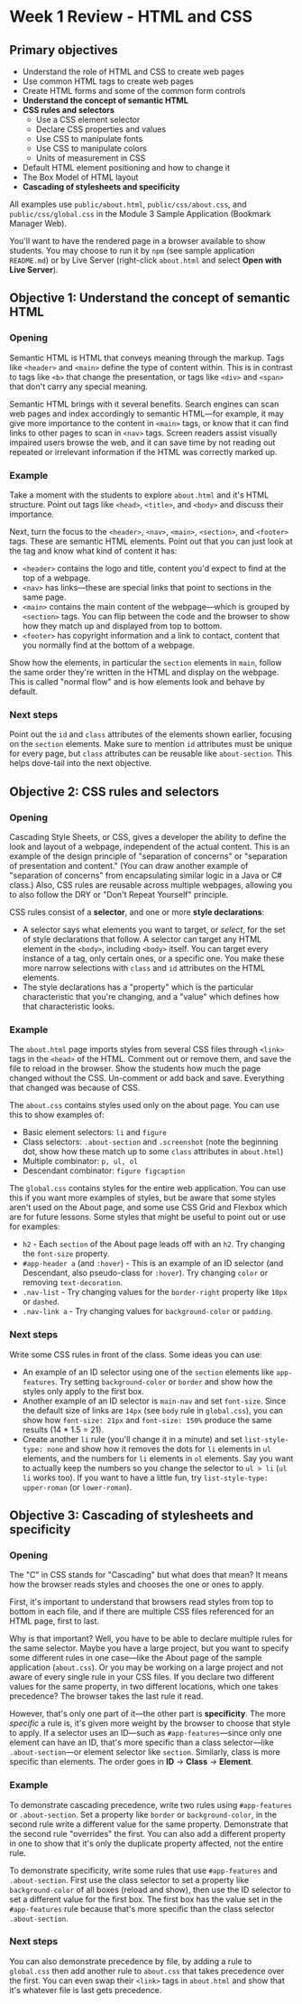 # Week 1 Review - HTML and CSS

## Primary objectives

* Understand the role of HTML and CSS to create web pages
* Use common HTML tags to create web pages
* Create HTML forms and some of the common form controls
* **Understand the concept of semantic HTML**
* **CSS rules and selectors**
    * Use a CSS element selector
    * Declare CSS properties and values
    * Use CSS to manipulate fonts
    * Use CSS to manipulate colors
    * Units of measurement in CSS
* Default HTML element positioning and how to change it
* The Box Model of HTML layout
* **Cascading of stylesheets and specificity**

All examples use `public/about.html`, `public/css/about.css`, and `public/css/global.css` in the Module 3 Sample Application (Bookmark Manager Web).

You'll want to have the rendered page in a browser available to show students. You may choose to run it by `npm` (see sample application `README.md`) or by Live Server (right-click `about.html` and select **Open with Live Server**).


## Objective 1: Understand the concept of semantic HTML

### Opening

Semantic HTML is HTML that conveys meaning through the markup. Tags like `<header>` and `<main>` define the type of content within. This is in contrast to tags like `<b>` that change the presentation, or tags like `<div>` and `<span>` that don't carry any special meaning.

Semantic HTML brings with it several benefits. Search engines can scan web pages and index accordingly to semantic HTML—for example, it may give more importance to the content in `<main>` tags, or know that it can find links to other pages to scan in `<nav>` tags. Screen readers assist visually impaired users browse the web, and it can save time by not reading out repeated or irrelevant information if the HTML was correctly marked up.

### Example

Take a moment with the students to explore `about.html` and it's HTML structure. Point out tags like `<head>`, `<title>`, and `<body>` and discuss their importance.

Next, turn the focus to the `<header>`, `<nav>`, `<main>`, `<section>`, and `<footer>` tags. These are semantic HTML elements. Point out that you can just look at the tag and know what kind of content it has:

* `<header>` contains the logo and title, content you'd expect to find at the top of a webpage.
* `<nav>` has links—these are special links that point to sections in the same page.
* `<main>` contains the main content of the webpage—which is grouped by `<section>` tags. You can flip between the code and the browser to show how they match up and displayed from top to bottom.
* `<footer>` has copyright information and a link to contact, content that you normally find at the bottom of a webpage.

Show how the elements, in particular the `section` elements in `main`, follow the same order they're written in the HTML and display on the webpage. This is called "normal flow" and is how elements look and behave by default.

### Next steps

Point out the `id` and `class` attributes of the elements shown earlier, focusing on the `section` elements. Make sure to mention `id` attributes must be unique for every page, but `class` attributes can be reusable like `about-section`. This helps dove-tail into the next objective.


## Objective 2: CSS rules and selectors

### Opening

Cascading Style Sheets, or CSS, gives a developer the ability to define the look and layout of a webpage, independent of the actual content. This is an example of the design principle of "separation of concerns" or "separation of presentation and content." (You can draw another example of "separation of concerns" from encapsulating similar logic in a Java or C# class.) Also, CSS rules are reusable across multiple webpages, allowing you to also follow the DRY or "Don't Repeat Yourself" principle.

CSS rules consist of a **selector**, and one or more **style declarations**:
* A selector says what elements you want to target, or *select*, for the set of style declarations that follow. A selector can target any HTML element in the `<body>`, including `<body>` itself. You can target every instance of a tag, only certain ones, or a specific one. You make these more narrow selections with `class` and `id` attributes on the HTML elements.
* The style declarations has a "property" which is the particular characteristic that you're changing, and a "value" which defines how that characteristic looks.

### Example

The `about.html` page imports styles from several CSS files through `<link>` tags in the `<head>` of the HTML. Comment out or remove them, and save the file to reload in the browser. Show the students how much the page changed without the CSS. Un-comment or add back and save. Everything that changed was because of CSS.

The `about.css` contains styles used only on the about page. You can use this to show examples of:

* Basic element selectors: `li` and `figure`
* Class selectors: `.about-section` and `.screenshot` (note the beginning dot, show how these match up to some `class` attributes in `about.html`)
* Multiple combinator: `p, ul, ol`
* Descendant combinator: `figure figcaption`

The `global.css` contains styles for the entire web application. You can use this if you want more examples of styles, but be aware that some styles aren't used on the About page, and some use CSS Grid and Flexbox which are for future lessons. Some styles that might be useful to point out or use for examples:

* `h2` - Each `section` of the About page leads off with an `h2`. Try changing the `font-size` property.
* `#app-header a` (and `:hover`) - This is an example of an ID selector (and Descendant, also pseudo-class for `:hover`). Try changing `color` or removing `text-decoration`.
* `.nav-list` - Try changing values for the `border-right` property like `10px` or `dashed`.
* `.nav-link a` - Try changing values for `background-color` or `padding`.

### Next steps

Write some CSS rules in front of the class. Some ideas you can use:

* An example of an ID selector using one of the `section` elements like `app-features`. Try setting `background-color` or `border` and show how the styles only apply to the first box.
* Another example of an ID selector is `main-nav` and set `font-size`. Since the default size of links are `14px` (see `body` rule in `global.css`), you can show how `font-size: 21px` and `font-size: 150%` produce the same results (14 * 1.5 = 21).
* Create another `li` rule (you'll change it in a minute) and set `list-style-type: none` and show how it removes the dots for `li` elements in `ul` elements, and the numbers for `li` elements in `ol` elements. Say you want to actually keep the numbers so you change the selector to `ul > li` (`ul li` works too). If you want to have a little fun, try `list-style-type: upper-roman` (or `lower-roman`).


## Objective 3: Cascading of stylesheets and specificity

### Opening

The "C" in CSS stands for "Cascading" but what does that mean? It means how the browser reads styles and chooses the one or ones to apply.

First, it's important to understand that browsers read styles from top to bottom in each file, and if there are multiple CSS files referenced for an HTML page, first to last.

Why is that important? Well, you have to be able to declare multiple rules for the same selector. Maybe you have a large project, but you want to specify some different rules in one case—like the About page of the sample application (`about.css`). Or you may be working on a large project and not aware of every single rule in your CSS files. If you declare two different values for the same property, in two different locations, which one takes precedence? The browser takes the last rule it read.

However, that's only one part of it—the other part is **specificity**. The more *specific* a rule is, it's given more weight by the browser to choose that style to apply. If a selector uses an ID—such as `#app-features`—since only one element can have an ID, that's more specific than a class selector—like `.about-section`—or element selector like `section`. Similarly, class is more specific than elements. The order goes in **ID** -> **Class** -> **Element**.

### Example

To demonstrate cascading precedence, write two rules using `#app-features` or `.about-section`. Set a property like `border` or `background-color`, in the second rule write a different value for the same property. Demonstrate that the second rule "overrides" the first. You can also add a different property in one to show that it's only the duplicate property affected, not the entire rule.

To demonstrate specificity, write some rules that use `#app-features` and `.about-section`. First use the class selector to set a property like `background-color` of all boxes (reload and show), then use the ID selector to set a different value for the first box. The first box has the value set in the `#app-features` rule because that's more specific than the class selector `.about-section`.

### Next steps

You can also demonstrate precedence by file, by adding a rule to `global.css` then add another rule to `about.css` that takes precedence over the first. You can even swap their `<link>` tags in `about.html` and show that it's whatever file is last gets precedence.
